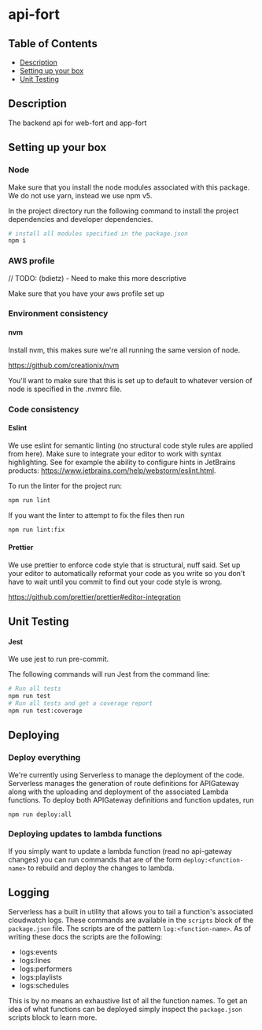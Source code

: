 # api-fort

## Table of Contents

- [Description](#description)
- [Setting up your box](#setting-up-your-box)
- [Unit Testing](#unit-testing)

## Description

The backend api for web-fort and app-fort

## Setting up your box

### Node

Make sure that you install the node modules associated with this package. We do not use yarn, instead we use npm v5.

In the project directory run the following command to install the project dependencies and developer dependencies.

```bash
# install all modules specified in the package.json
npm i
```

### AWS profile

// TODO: (bdietz) - Need to make this more descriptive

Make sure that you have your aws profile set up

### Environment consistency

#### nvm

Install nvm, this makes sure we're all running the same version of node.

https://github.com/creationix/nvm

You'll want to make sure that this is set up to default to whatever version of node is specified in the .nvmrc file.

### Code consistency

#### Eslint

We use eslint for semantic linting (no structural code style rules are applied from here). Make sure to integrate your
editor to work with syntax highlighting. See for example the ability to configure hints in JetBrains products:
https://www.jetbrains.com/help/webstorm/eslint.html.

To run the linter for the project run:

```bash
npm run lint
```

If you want the linter to attempt to fix the files then run

```bash
npm run lint:fix
```

#### Prettier

We use prettier to enforce code style that is structural, nuff said. Set up your editor to automatically reformat your
code as you write so you don't have to wait until you commit to find out your code style is wrong.

https://github.com/prettier/prettier#editor-integration

## Unit Testing

#### Jest

We use jest to run pre-commit.

The following commands will run Jest from the command line:

```bash
# Run all tests
npm run test
# Run all tests and get a coverage report
npm run test:coverage
```

## Deploying

### Deploy everything

We're currently using Serverless to manage the deployment of the code. Serverless manages the generation of route
definitions for APIGateway along with the uploading and deployment of the associated Lambda functions. To deploy
both APIGateway definitions and function updates, run

```
npm run deploy:all
```
### Deploying updates to lambda functions

If you simply want to update a lambda function (read no api-gateway changes) you can run commands that are of the form
`deploy:<function-name>` to rebuild and deploy the changes to lambda.

## Logging

Serverless has a built in utility that allows you to tail a function's associated cloudwatch logs. These commands are
available in the `scripts` block of the `package.json` file. The scripts are of the pattern `log:<function-name>`.
As of writing these docs the scripts are the following:

- logs:events
- logs:lines
- logs:performers
- logs:playlists
- logs:schedules

This is by no means an exhaustive list of all the function names. To get an idea of what functions can be deployed
simply inspect the `package.json` scripts block to learn more.
